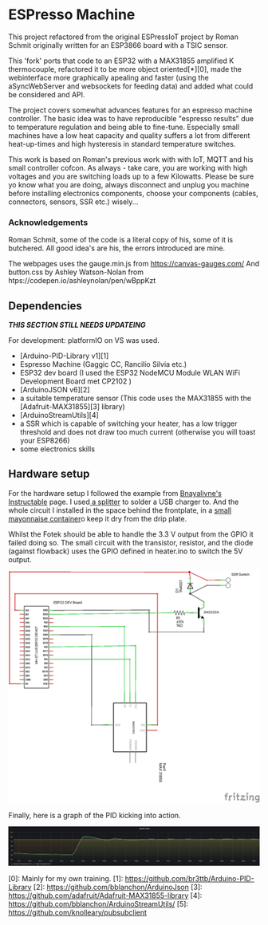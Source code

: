 # ESPresso Machine


This project refactored from the original ESPressIoT project by Roman Schmit originally written for an ESP3866 board with a TSIC sensor. 

This 'fork' ports that code to an ESP32 with a MAX31855 amplified K thermocouple, refactored it to be more object oriented[*][0], made the webinterface more graphically apealing and faster (using the aSyncWebServer and websockets for feeding data) and added what could be considered and API.


The project covers somewhat advances features for an espresso machine controller. The basic idea was to have reproducible "espresso results" due to temperature regulation and being able to fine-tune. Especially small machines have a low heat capacity and quality suffers a lot from different heat-up-times and high hysteresis in standard temperature switches.

This work is based on Roman's previous work with with IoT, MQTT and his small controller cofcon. As always - take care, you are working with high voltages and you are switching loads up to a few Kilowatts. Please be sure yo know what you are doing, always disconnect and unplug you machine before installing electronics components, choose your components (cables, connectors, sensors, SSR etc.) wisely...

### Acknowledgements

Roman Schmit, some of the code is a literal copy of his, some of it is butchered. All good idea's are his, the errors introduced are mine.

The webpages uses the gauge.min.js from https://canvas-gauges.com/
And button.css by Ashley Watson-Nolan from htps://codepen.io/ashleynolan/pen/wBppKzt


## Dependencies

***THIS SECTION STILL NEEDS UPDATEING***

For development: platformIO on VS was used.

* [Arduino-PID-Library v1][1] 
* Espresso Machine (Gaggic CC, Rancilio Silvia etc.)
* ESP32 dev board (I used  the ESP32 NodeMCU Module WLAN WiFi Development Board met CP2102 )
* [ArduinoJSON v6][2]
* a suitable temperature sensor (This code uses the MAX31855 with the
  [Adafruit-MAX31855][3] library)
* [ArduinoStreamUtils][4]
* a SSR which is capable of switching your heater, has a low trigger threshold and does not draw too much current (otherwise you will toast your ESP8266)
* some electronics skills

## Hardware setup


For the hardware setup I followed the example from [Bnayalivne's
Instructable](https://www.instructables.com/PID-Controlled-Thermostat-Using-ESP32-Applied-to-a/
"Bnayalivne's Instructable page") page. I used[ a
splitter](images/Splitter.jpg "image showing the splitter") to solder
a USB charger to. And the whole circuit I installed in the space
behind the frontplate, in a [small mayonnaise
container](images/ERP32-in-plastic-box.jpg)o keep it dry from the drip
plate.

Whilst the Fotek should be able to handle the 3.3 V output from the
GPIO it failed doing so. The small circuit with the transistor, resistor, and the
diode (against flowback) uses the GPIO defined in heater.ino  to switch the 5V output.
 
![PID in Action](images/Espresso_IoT_Pid_scheme.png)



Finally, here is a graph of the PID kicking into action.

![PID in Action](images/PID-in-Action2.png)






[0]: Mainly for my own training.
[1]: https://github.com/br3ttb/Arduino-PID-Library
[2]: https://github.com/bblanchon/ArduinoJson 
[3]: https://github.com/adafruit/Adafruit-MAX31855-library
[4]: https://github.com/bblanchon/ArduinoStreamUtils/
[5]: https://github.com/knolleary/pubsubclient









